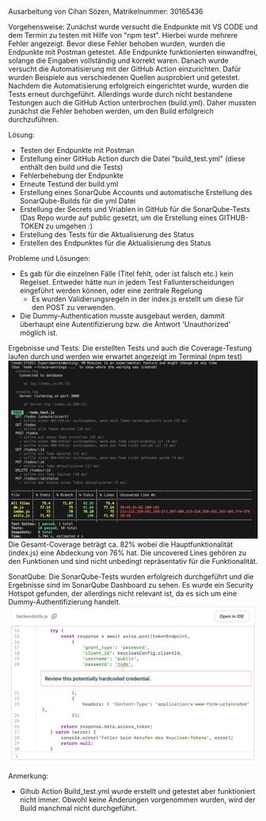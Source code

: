 Ausarbeitung von Cihan Sözen, Matrikelnummer: 30165436

Vorgehensweise:
Zunächst wurde versucht die Endpunkte mit VS CODE und dem Termin zu testen mit Hilfe von "npm test". 
Hierbei wurde mehrere Fehler angezeigt. Bevor diese Fehler behoben wurden, wurden die Endpunkte mit Postman getestet. Alle Endpunkte funktionierten einwandfrei, solange die Eingaben vollständig und korrekt waren. Danach wurde versucht die Automatisierung mit der GitHub Action einzurichten. Dafür wurden Beispiele aus verschiedenen Quellen ausprobiert und getestet. Nachdem die Automatisierung erfolgreich eingerichtet wurde, wurden die Tests erneut durchgeführt. Allerdings wurde durch nicht bestandene Testungen auch die GitHub Action unterbrochen (build.yml). Daher mussten zunächst die Fehler behoben werden, um den Build erfolgreich durchzuführen. 

Lösung:
- Testen der Endpunkte mit Postman
- Erstellung einer GitHub Action durch die Datei "build_test.yml" (diese enthält den build und die Tests)
- Fehlerbehebung der Endpunkte
- Erneute Testund der build.yml
- Erstellung eines SonarQube Accounts und automatische Erstellung des SonarQube-Builds für die yml Datei
- Erstellung der Secrets und Vriablen in GitHub für die SonarQube-Tests (Das Repo wurde auf public gesetzt, um die Erstellung eines GITHUB-TOKEN zu umgehen :)
- Erstellung des Tests für die Aktualisierung des Status
- Erstellen des Endpunktes für die Aktualisierung des Status

Probleme und Lösungen:
- Es gab für die einzelnen Fälle (Titel fehlt, oder ist falsch etc.) kein Regelset. Entweder hätte nun in jedem Test Fallunterscheidungen eingeführt werden können, oder eine zentrale Regelung
    - Es wurden Validierungsregeln in der index.js erstellt um diese für den POST zu verwenden. 
- Die Dummy-Authentication musste ausgebaut werden, dammit überhaupt eine Autentifizierung bzw. die Antwort 'Unauthorized' möglich ist.


Ergebnisse und Tests:
Die erstellten Tests und auch die Coverage-Testung laufen durch und werden wie erwartet angezeigt im Terminal (npm test)
![alt text](image.png)
Die Gesamt-Coverage beträgt ca. 82% wobei die Hauptfunktionalität (index.js) eine Abdeckung von 76% hat. Die uncovered Lines gehören zu den Funktionen und sind nicht unbedingt repräsentativ für die Funktionalität.

SonatQube:
Die SonarQube-Tests wurden erfolgreich durchgeführt und die Ergebnisse sind im SonarQube Dashboard zu sehen.
Es wurde ein Security Hotspot gefunden, der allerdings nicht relevant ist, da es sich um eine Dummy-Authentifizierung handelt.
![alt text](image-1.png)

Anmerkung: 
- Gihub Action Build_test.yml wurde erstellt und getestet aber funktioniert nicht immer. Obwohl keine Änderungen vorgenommen wurden, wird der Build manchmal nicht durchgeführt.